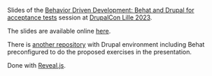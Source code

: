 Slides of the [Behavior Driven Development: Behat and Drupal for acceptance tests](https://events.drupal.org/lille2023/session/behavior-driven-development-behat-and-drupal-acceptance-tests) session at [DrupalCon Lille 2023](https://events.drupal.org/lille2023).

The slides are available online [here](https://rsanzante.github.io/drupalcon-lille-2023-behat-workshop-slides/).

There is [another repository](https://github.com/rsanzante/drupalcampspain2023-behat-workshop) with Drupal environment including Behat preconfigured to do the proposed exercises in the presentation.

Done with [Reveal.js](https://revealjs.com/).

